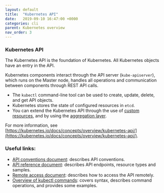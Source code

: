```yaml
---
layout: default
title:  "Kubernetes API"
date:   2019-09-10 16:47:00 +0000
categories: cli
parent: Kubernetes overview
nav_order: 3
---
```

### Kubernetes API
The Kubernetes API is the foundation of Kubernetes. All Kubernetes objects have an entry in the API.

Kubernetes components interact through the API server (`kube-apiserver`), which runs on the Master node, handles all operations and communication between components through REST API calls.

* The `kubectl` command-line tool can be used to create, update, delete, and get API objects.
* Kubernetes stores the state of configured resources in `etcd`.
* You can extend the Kubernetes API through the use of [custom resources](https://kubernetes.io/docs/concepts/api-extension/custom-resources/), and by using the [aggregation layer](https://kubernetes.io/docs/concepts/api-extension/apiserver-aggregation/).

For more information, see [https://kubernetes.io/docs/concepts/overview/kubernetes-api/](https://kubernetes.io/docs/concepts/overview/kubernetes-api/).

### Useful links:
* [API conventions document](https://git.k8s.io/community/contributors/devel/api-conventions.md): describes API conventions.
* [API reference document](https://kubernetes.io/docs/reference): describes API endpoints, resource types and samples.
* [Remote access document](https://kubernetes.io/docs/admin/accessing-the-api): describes how to access the API remotely.
* [Overview of kubectl commands](https://kubernetes.io/docs/user-guide/kubectl-overview/): covers syntax, describes command operations, and provides some examples.
